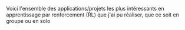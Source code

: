 Voici l'ensemble des applications/projets les plus intéressants en apprentissage par renforcement (RL) que j'ai pu réaliser, que ce soit en groupe ou en solo
